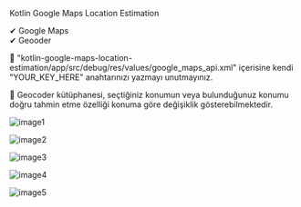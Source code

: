Kotlin Google Maps Location Estimation

✔ Google Maps<br/>
✔ Geooder<br/>

📍 "kotlin-google-maps-location-estimation/app/src/debug/res/values/google_maps_api.xml" içerisine kendi "YOUR_KEY_HERE" anahtarınızı yazmayı unutmayınız.<br/>

📍 Geocoder kütüphanesi, seçtiğiniz konumun veya bulunduğunuz konumu doğru tahmin etme özelliği konuma göre değişiklik gösterebilmektedir.<br/>

![image1](https://user-images.githubusercontent.com/36104238/117504197-c1668080-af8a-11eb-8382-d1051fbe76be.png)

![image2](https://user-images.githubusercontent.com/36104238/117504202-c3c8da80-af8a-11eb-9c8b-ab0a173a7a05.png)

![image3](https://user-images.githubusercontent.com/36104238/117504207-c5929e00-af8a-11eb-926f-dcd8f92c73b8.png)

![image4](https://user-images.githubusercontent.com/36104238/117504210-c6c3cb00-af8a-11eb-8bd5-ed582cc464ba.png)

![image5](https://user-images.githubusercontent.com/36104238/117504214-c88d8e80-af8a-11eb-97d4-7d5dd2b5dd09.png)
